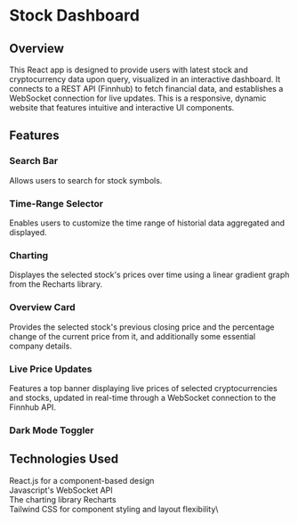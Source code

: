 # Stock Dashboard


## Overview

This React app is designed to provide users with latest stock and cryptocurrency data upon query, visualized in an interactive dashboard. It connects to a REST API (Finnhub) to fetch financial data, and establishes a WebSocket connection for live updates. This is a responsive, dynamic website that features intuitive and interactive UI components.

## Features

### Search Bar

Allows users to search for stock symbols.

### Time-Range Selector

Enables users to customize the time range of historial data aggregated and displayed.

### Charting

Displayes the selected stock's prices over time using a linear gradient graph from the Recharts library.

### Overview Card

Provides the selected stock's previous closing price and the percentage change of the current price from it, and additionally some essential company details.

### Live Price Updates

Features a top banner displaying live prices of selected cryptocurrencies and stocks, updated in real-time through a WebSocket connection to the Finnhub API.

### Dark Mode Toggler

## Technologies Used

React.js for a component-based design\
Javascript's WebSocket API\
The charting library Recharts\
Tailwind CSS for component styling and layout flexibility\

